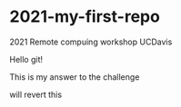 # 2021-my-first-repo
2021 Remote compuing workshop UCDavis

Hello git!

This is my answer to the challenge

will revert this
